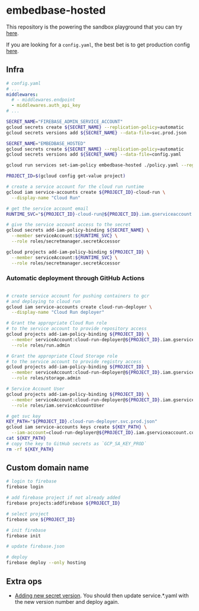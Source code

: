 # embedbase-hosted

This repository is the powering the sandbox playground that you can try [here](https://app.embedbase.xyz/signup).

If you are looking for a `config.yaml`, the best bet is to get production config [here](https://console.cloud.google.com/security/secret-manager/secret/EMBEDBASE_HOSTED/versions?project=embedbase).

## Infra

```yaml
# config.yaml
# ...
middlewares:
  # - middlewares.endpoint
  - middlewares.auth_api_key
# ...
```

```bash
SECRET_NAME="FIREBASE_ADMIN_SERVICE_ACCOUNT"
gcloud secrets create ${SECRET_NAME} --replication-policy=automatic
gcloud secrets versions add ${SECRET_NAME} --data-file=svc.prod.json
```

```bash
SECRET_NAME="EMBEDBASE_HOSTED"
gcloud secrets create ${SECRET_NAME} --replication-policy=automatic
gcloud secrets versions add ${SECRET_NAME} --data-file=config.yaml
```

```bash
gcloud run services set-iam-policy embedbase-hosted ./policy.yaml --region us-central1
```


```bash
PROJECT_ID=$(gcloud config get-value project)

# create a service account for the cloud run runtime
gcloud iam service-accounts create ${PROJECT_ID}-cloud-run \
  --display-name "Cloud Run"

# get the service account email
RUNTIME_SVC="${PROJECT_ID}-cloud-run@${PROJECT_ID}.iam.gserviceaccount.com"

# give the service account access to the secret
gcloud secrets add-iam-policy-binding ${SECRET_NAME} \
  --member serviceAccount:${RUNTIME_SVC} \
  --role roles/secretmanager.secretAccessor

gcloud projects add-iam-policy-binding ${PROJECT_ID} \
  --member serviceAccount:${RUNTIME_SVC} \
  --role roles/secretmanager.secretAccessor

```

### Automatic deployment through GitHub Actions

```bash

# create service account for pushing containers to gcr
# and deploying to cloud run
gcloud iam service-accounts create cloud-run-deployer \
  --display-name "Cloud Run deployer"

# Grant the appropriate Cloud Run role
# to the service account to provide repository access
gcloud projects add-iam-policy-binding ${PROJECT_ID} \
  --member serviceAccount:cloud-run-deployer@${PROJECT_ID}.iam.gserviceaccount.com \
  --role roles/run.admin

# Grant the appropriate Cloud Storage role
# to the service account to provide registry access
gcloud projects add-iam-policy-binding ${PROJECT_ID} \
  --member serviceAccount:cloud-run-deployer@${PROJECT_ID}.iam.gserviceaccount.com \
  --role roles/storage.admin

# Service Account User
gcloud projects add-iam-policy-binding ${PROJECT_ID} \
  --member serviceAccount:cloud-run-deployer@${PROJECT_ID}.iam.gserviceaccount.com \
  --role roles/iam.serviceAccountUser

# get svc key
KEY_PATH="${PROJECT_ID}.cloud-run-deployer.svc.prod.json"
gcloud iam service-accounts keys create ${KEY_PATH} \
  --iam-account=cloud-run-deployer@${PROJECT_ID}.iam.gserviceaccount.com
cat ${KEY_PATH}
# copy the key to GitHub secrets as `GCP_SA_KEY_PROD`
rm -rf ${KEY_PATH}
```

## Custom domain name

```bash
# login to firebase
firebase login

# add firebase project if not already added
firebase projects:addfirebase ${PROJECT_ID}

# select project
firebase use ${PROJECT_ID}

# init firebase
firebase init

# update firebase.json

# deploy
firebase deploy --only hosting
```

## Extra ops

- [Adding new secret version](https://console.cloud.google.com/security/secret-manager/secret/EMBEDBASE_HOSTED/versions?project=embedbase). You should then update service.*.yaml with the new version number and deploy again.


